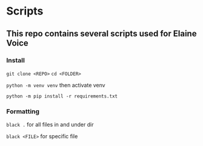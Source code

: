 # Scripts
## This repo contains several scripts used for Elaine Voice

### Install
`git clone <REPO>`
`cd <FOLDER>`

`python -m venv venv`
then activate venv

`python -m pip install -r requirements.txt`

### Formatting
`black .` for all files in and under dir


`black <FILE>` for specific file

